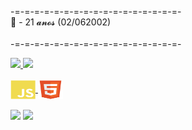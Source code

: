 -=-=-=-=-=-=-=-=-=-=-=-=-=-=-=-=-=-<br>
🎉 - 21 𝓪𝓷𝓸𝓼 (02/062002) <br>
<br>
-=-=-=-=-=-=-=-=-=-=-=-=-=-=-=-=-=-<br>
<div>
  <a href="https://www.instagram.com/lullykarm/">
  <img height="180em" src="https://github-readme-stats.vercel.app/api?username=KarmLy&show_icons=true&theme=tokyonight&include_all_commits=true&count_private=true"/>
	<img height="180em" src="https://github-readme-stats.vercel.app/api/top-langs/?username=KarmLy&layout=compact&langs_count=7&theme=dracula"/>
</div>	

<div style="display: inline_block"><br>
  <img align="center" alt="Rafa-Javascript" height="30" width="40" src="https://raw.githubusercontent.com/devicons/devicon/master/icons/javascript/javascript-plain.svg">
  <img align="center" alt="Rafa-HTML" height="30" width="40" src="https://raw.githubusercontent.com/devicons/devicon/master/icons/html5/html5-original.svg">

</div>
	
<div>
	<br>	
</div>
	
<div> 
  <a href="https://www.instagram.com/lullykarm/" target="_blank"><img src="https://img.shields.io/badge/-Instagram-%23E4405F?style=for-the-badge&logo=instagram&logoColor=white" target="_blank"></a>
  <a href="https://www.linkedin.com/in/daniel-zafret-8425bb203/" target="_blank"><img src="https://img.shields.io/badge/-LinkedIn-%230077B5?style=for-the-badge&logo=linkedin&logoColor=white" target="_blank"></a> 
 
</div>	
